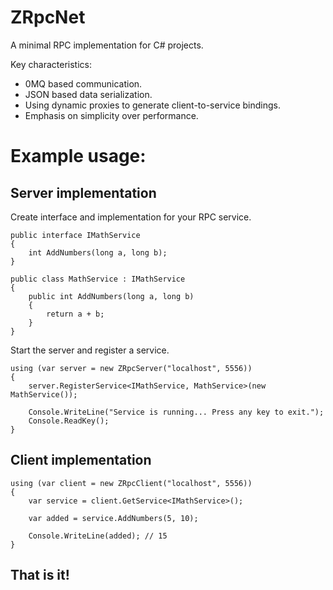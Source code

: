 # ZRpcNet

A minimal RPC implementation for C# projects.

Key characteristics:
- 0MQ based communication.
- JSON based data serialization.
- Using dynamic proxies to generate client-to-service bindings.
- Emphasis on simplicity over performance.

# Example usage:
## Server implementation

Create interface and implementation for your RPC service.
```
public interface IMathService
{
    int AddNumbers(long a, long b);
}

public class MathService : IMathService
{
    public int AddNumbers(long a, long b)
    {
        return a + b;
    }
}
```

Start the server and register a service.
```
using (var server = new ZRpcServer("localhost", 5556))
{
    server.RegisterService<IMathService, MathService>(new MathService());

    Console.WriteLine("Service is running... Press any key to exit.");
    Console.ReadKey();
}
```

## Client implementation

```
using (var client = new ZRpcClient("localhost", 5556))
{
    var service = client.GetService<IMathService>();

    var added = service.AddNumbers(5, 10);

    Console.WriteLine(added); // 15
}
```

**That is it!**
--- 
